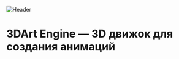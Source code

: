 ![Header](https://github.com/Nahodsah/3DArt-Engine/blob/main/assets/3DArt.gif)

# 3DArt Engine — 3D движок для создания анимаций